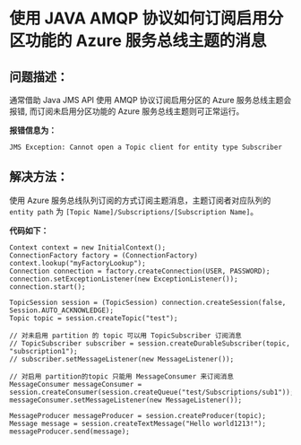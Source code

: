 
<properties
                pageTitle="使用 JAVA AMQP 协议如何订阅启用分区功能的 Azure 服务总线主题的消息"
                description="借助 Java JMS API 使用 AMQP 协议订阅启用分区的 Azure 服务总线主题的消息"
                services="service-bus"
                documentationCenter=""
                authors=""
                manager=""
                editor=""
                tags="service bus topic,partition,subscription,AMQP"/>

<tags
                ms.service="service-bus-aog"
                ms.date="12/15/2016"
                wacn.date="12/15/2016"/>

# 使用 JAVA AMQP 协议如何订阅启用分区功能的 Azure 服务总线主题的消息  

## 问题描述：  

通常借助 Java JMS API 使用 AMQP 协议订阅启用分区的 Azure 服务总线主题会报错, 而订阅未启用分区功能的  Azure 服务总线主题则可正常运行。  

**报错信息为：**  

    JMS Exception: Cannot open a Topic client for entity type Subscriber

## 解决方法：  

使用 Azure 服务总线队列订阅的方式订阅主题消息，主题订阅者对应队列的 `entity path` 为  `[Topic Name]/Subscriptions/[Subscription Name]`。

**代码如下：**  



	Context context = new InitialContext();
	ConnectionFactory factory = (ConnectionFactory) context.lookup("myFactoryLookup");
	Connection connection = factory.createConnection(USER, PASSWORD);
	connection.setExceptionListener(new ExceptionListener());
	connection.start();

	TopicSession session = (TopicSession) connection.createSession(false, Session.AUTO_ACKNOWLEDGE);
	Topic topic = session.createTopic("test");

	// 对未启用 partition 的 topic 可以用 TopicSubscriber 订阅消息
	// TopicSubscriber subscriber = session.createDurableSubscriber(topic, "subscription1");
	// subscriber.setMessageListener(new MessageListener());

	// 对启用 partition的topic 只能用 MessageConsumer 来订阅消息
	MessageConsumer messageConsumer = session.createConsumer(session.createQueue("test/Subscriptions/sub1"));
	messageConsumer.setMessageListener(new MessageListener());

	MessageProducer messageProducer = session.createProducer(topic);
	Message message = session.createTextMessage("Hello world1213!");
	messageProducer.send(message);



